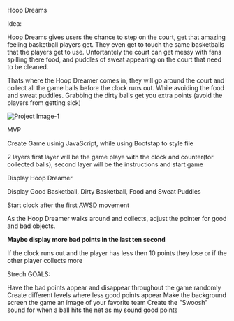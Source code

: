 Hoop Dreams

Idea: 

Hoop Dreams gives users the chance to step on the court, get that amazing feeling basketball players get. They even get to touch the same basketballs that the players get to use. Unfortantely the court can get messy with fans spilling there food, and puddles of sweat appearing on the court that need to be cleaned. 

Thats where the Hoop Dreamer comes in, they will go around the court and collect all the game balls before the clock runs out. While avoiding the food and  sweat puddles. Grabbing the dirty balls get you extra points (avoid the players from getting sick)


![Project Image-1](https://user-images.githubusercontent.com/87461431/138512788-24672509-823e-44d0-a438-55c0a0baf6dc.jpeg)




MVP

Create Game usinig JavaScript, while using Bootstap to style file 

2 layers first layer will be the game playe with the clock and counter(for collected balls), second layer will be the instructions and start game

Display Hoop Dreamer 

Display Good Basketball, Dirty Basketball, Food and Sweat Puddles 

Start clock after the first AWSD movement 

As the Hoop Dreamer walks around and collects, adjust the pointer for good and bad objects. 

**Maybe display more bad points in the last ten second**

If the clock runs out and the player has less then 10 points they lose or if the other player collects more 

Strech GOALS:

Have the bad points appear and disappear throughout the game randomly 
Create different levels where less good points appear 
Make the background screen the game an image of your favorite team
Create the "Swoosh" sound for when a ball hits the net as my sound good points



